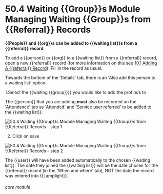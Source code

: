 # 50.4 Waiting {{Group}}s Module Managing Waiting {{Group}}s from {{Referral}} Records

**{{People}} and {{org}}s can be added to {{waiting list}}s from a {{referral}} record**

To add a {{person}} or {{org}} to a {{waiting list}} from a {{referral}} record, open a new {{referral}} record (for more information on this see [10.1 Adding A {{referral}} Record](/help/index/p/10.1)). Fill in the record as usual. 

Towards the bottom of the 'Details' tab, there is an 'Also add this person to a waiting list' option. 

1.Select the {{waiting {{group}}}} you would like to add the profile/s to

The {{person}} that you are adding **must** also be recorded on the 'Attendance' tab as 'Attended' and 'Service user referred' to be added to the {{waiting list}}.

![50.4 Waiting {{Group}}s Module Managing Waiting {{Group}}s from {{Referral}} Records - step 1](50.4_Waiting_Lists_Module_Managing_Waiting_Lists_from_Referral_Records_im_1.png)

2. Click on save

![50.4 Waiting {{Group}}s Module Managing Waiting {{Group}}s from {{Referral}} Records - step 2](50.4_Waiting_Lists_Module_Managing_Waiting_Lists_from_Referral_Records_im_2.png)

The {{user}} will have been added automatically to the chosen {{waiting list}}.  The date they joined the {{waiting list}} will be the date chosen for the {{referral}} record (in the 'When and where' tab), NOT the date the record was entered into {{Lamplight}}. 

###### core module
